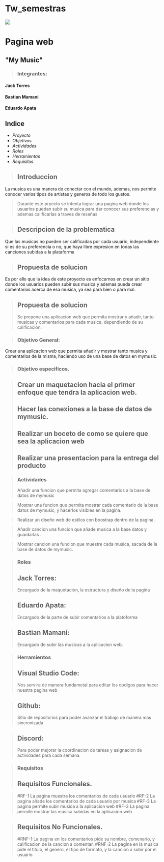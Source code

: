 # Tw_semestras
![](https://www.uta.cl/wp-content/uploads/2018/11/logoweb_UTA.png)
# Pagina web
## "My Music"

> ###  Integrantes:
#### Jack Torres
#### Bastian Mamani
#### Eduardo Apata

## Indice
- *Proyecto*
- *Objetivos*
- *Actividades*
- *Roles*
- *Herramientas*
- *Requisitos*

> ## Introduccion
La musica es una manera de conectar con el mundo, ademas, nos permite conocer varios tipos de artistas y generos de todo los gustos.

> Durante este pryecto se intenta lograr una pagina web donde los usuarios puedan subir su musica para dar conocer sus preferencias y ademas calificarlas a traves de reseñas

> ## Descripcion de la problematica
Que las musicas no pueden ser calificadas por cada usuario, independiente si es de su preferencia o no, que haya libre expresion en todas las canciones subidas a la plataforma

> ## Propuesta de solucion
Es por ello que la idea de este proyecto es enfocarnos en crear un sitio donde los usuarios pueden subir sus musica y ademas pueda crear comentarios acerca de esa musica, ya sea
para bien o para mal.

> ## Propuesta de solucion
> Se propone una aplicacion web que permita mostrar y añadir, tanto musicas y comentarios para cada musica, dependiendo de su calificacion.

> ### Objetivo General:
Crear una aplicacion web que permita añadir y mostrar tanto musica y comentarios de la misma, haciendo uso de una base de datos en mymusic.

> ### Objetivo especificos.

> ## Crear un maquetacion hacia el primer enfoque que tendra la aplicacion web.
> ## Hacer las conexiones a la base de datos de mymusic.
> ## Realizar un boceto de como se quiere que sea la aplicacion web
> ## Realizar una presentacion para la entrega del producto

> ### Actividades
> Añadir una funcion que permita agregar comentarios a la base de datos de mymusic

> Mostrar una funcion que permita mostrar cada comentario de la base datos de mymusic, y hacerlos visibles en la pagina.

> Realizar un diseño web  de estilos con boostrap dentro de la pagina.

> Añadir cancion una funcion que añade musica a la base datos y guardarlas .

> Mostrar cancion una funcion que muestre cada musica, sacada de la base de datos de mymusic.

> ### Roles
> ## Jack Torres:
> Encargado de la maquetacion, la estructura y diseño de la pagina

> ## Eduardo Apata:
>Encargado de la parte de subir comentarios a la platoforma

> ## Bastian Mamani:
> Encargado de subir las musicas a la aplicacion web.

> ### Herramientos
> ## Visual Studio Code:
> Nos servira de manera fundametal para editar los codigos para hacer nuestra pagina web

> ## Github:
> Sitio de repositorios para poder avanzar el trabajo de manera mas sincronizada

> ## Discord:
> Para poder mejorar la coordinacion de tareas y asignacion de actividades para cada semana.

> ### Requisitos
> ##  Requisitos Funcionales.

>  #RF-1 La pagina muestra los comentarios de cada usuario
>  #RF-2 La pagina añade los comentarios de cada usuario por musica
>  #RF-3 La pagina permite subir musica a la aplicacion web
>  #RF-3 La pagina permite mostrar las musica subidas en la aplicacion web

> ## Requisitos No Funcionales.
>  #RNF-1 La pagina en los comentarios pide su nombre, comenario, y calificacion de la cancion a comentar,
>  #RNF-2 La pagina en la musica pide el titulo, el genero, el tipo de formato, y la cancion a subir por el usuario

